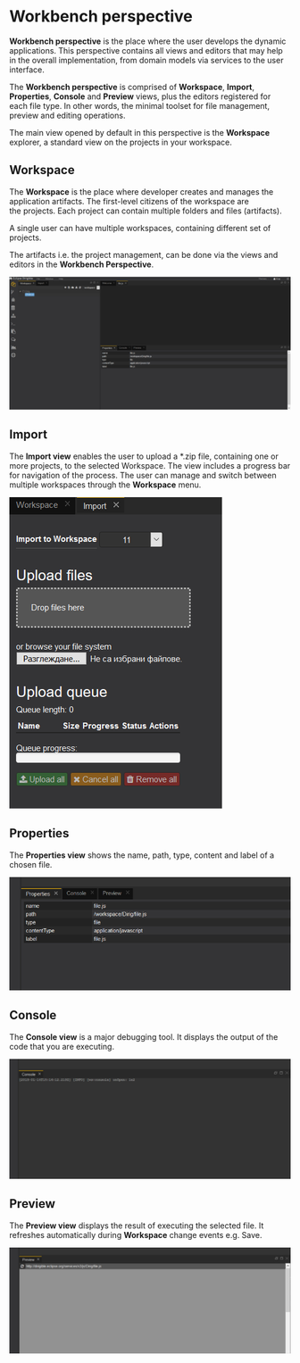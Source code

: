 # **Workbench perspective**

**Workbench perspective** is the place where the user develops the
dynamic applications. This perspective contains all views and editors
that may help in the overall implementation, from domain models via
services to the user interface.

The **Workbench perspective** is comprised of **Workspace**, **Import**,
**Properties**, **Console** and **Preview** views, plus the editors registered for
each file type. In other words, the minimal toolset for file management,
preview and editing operations.

The main view opened by default in this perspective is the **Workspace**
explorer, a standard view on the projects in your workspace.

## **Workspace**

The **Workspace** is the place where developer creates and manages the
application artifacts. The first-level citizens of the workspace are
the projects. Each project can contain multiple folders and files
(artifacts).

A single user can have multiple workspaces, containing different set
of projects.

The artifacts i.e. the project management, can be done via the views and
editors in the **Workbench Perspective**.

![workspace](workspace.png)

## **Import**

The **Import view** enables the user to upload a \*.zip file, containing
one or more projects, to the selected Workspace. The view includes a
progress bar for navigation of the process. The user can manage and
switch between multiple workspaces through the **Workspace** menu.

![import](import.png)

## **Properties**

The **Properties view** shows the name, path, type, content and label of
a chosen file.

![Properties](Properties.png)

## **Console**

The **Console view** is a major debugging tool. It displays the output
of the code that you are executing.

![Console](Console.png)

## **Preview**

The **Preview view** displays the result of executing the selected file.
It refreshes automatically during **Workspace** change events e.g. Save.

![Preview](Preview.png)

